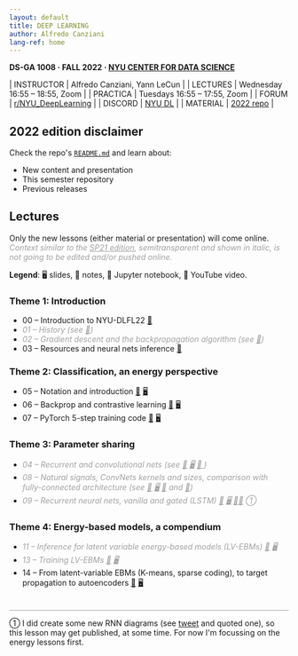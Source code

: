 ```yaml
---
layout: default
title: DEEP LEARNING
author: Alfredo Canziani
lang-ref: home
---
```


**DS-GA 1008 · FALL 2022 · [NYU CENTER FOR DATA SCIENCE](http://cds.nyu.edu/)**

| INSTRUCTOR  | Alfredo Canziani, Yann LeCun                                     |
| LECTURES    | Wednesday 16:55 – 18:55, Zoom                                    |
| PRACTICA    | Tuesdays 16:55 – 17:55, Zoom                                     |
| FORUM       | [r/NYU_DeepLearning](https://www.reddit.com/r/NYU_DeepLearning/) |
| DISCORD     | [NYU DL](https://discord.gg/CthuqsX8Pb)                          |
| MATERIAL    | [2022 repo](https://github.com/Atcold/NYU-DLFL22)                |


## 2022 edition disclaimer

Check the repo's [`README.md`](https://github.com/Atcold/NYU-DLFL22/blob/master/README.md) and learn about:

- New content and presentation
- This semester repository
- Previous releases


## Lectures

Only the new lessons (either material or presentation) will come online.
<span class="missing">Context similar to the [SP21 edition](NYU-DLSP21/), semitransparent and shown in italic, is not going to be edited and/or pushed online.</span>

**Legend**: 🖥 slides, 📝 notes, 📓 Jupyter notebook, 🎥 YouTube video.

<style>
.missing {
    opacity: 0.4;
    font-style: italic;
}
hr {
    opacity: 0.4;
    margin-top: 2.5em;
}
</style>

### Theme 1: Introduction

- 00 – Introduction to NYU-DLFL22 [🎥](https://youtu.be/00s9ireCnCw)
- <span class="missing"> 01 – History (see [🎥](https://youtu.be/mTtDfKgLm54)) </span>
- <span class="missing"> 02 – Gradient descent and the backpropagation algorithm (see [🎥](https://youtu.be/nTlCqaL7fCY)) </span>
- 03 – Resources and neural nets inference [🎥](https://youtu.be/QwZQrxIk6Dg)


### Theme 2: Classification, an energy perspective

- 05 – Notation and introduction [🎥](https://youtu.be/9cpBu8yt9B8) [🖥](https://drive.google.com/file/d/1c0aElks9f9A2PWRNDJO1P_5_n9ODA--o/)
- 06 – Backprop and contrastive learning [🎥](https://youtu.be/SC6ljsFFVcY) [🖥](https://drive.google.com/file/d/1c0aElks9f9A2PWRNDJO1P_5_n9ODA--o/)
- 07 – PyTorch 5-step training code [🎥](https://youtu.be/PXXE7aJ_siw) [🖥](https://drive.google.com/file/d/1c0aElks9f9A2PWRNDJO1P_5_n9ODA--o/)


### Theme 3: Parameter sharing

- <span class="missing"> 04 – Recurrent and convolutional nets (see [🎥](https://youtu.be/7dU3TFBJl-0) [🖥](https://drive.google.com/file/d/1GtI4ywzI84oamyr_W5k_wzgfRN139aFD/) [📝 ](https://drive.google.com/file/d/12jP4ssUIoGURAU8jGj6QwKXyZVdXW0o6/)) </span>
- <span class="missing"> 08 – Natural signals, ConvNets kernels and sizes, comparison with fully-connected architecture (see [🎥](https://youtu.be/KvvNkE2vQVk) [🖥](https://github.com/Atcold/pytorch-Deep-Learning/blob/master/slides/02%20-%20CNN.pdf) [📓](https://github.com/Atcold/pytorch-Deep-Learning/blob/master/06-convnet.ipynb) and [🎥](https://youtu.be/d2GixptaHjk?t=2211)) </span>
- <span class="missing"> 09 – Recurrent neural nets, vanilla and gated (LSTM) [🎥](https://youtu.be/5KSGNomPJTE) [🖥](https://github.com/Atcold/pytorch-Deep-Learning/blob/master/slides/04%20-%20RNN.pdf) [📓](https://github.com/Atcold/pytorch-Deep-Learning/blob/master/08-seq_classification.ipynb)[📓](https://github.com/Atcold/pytorch-Deep-Learning/blob/master/09-echo_data.ipynb) ① </span>


### Theme 4: Energy-based models, a compendium

- <span class="missing"> 11 – Inference for latent variable energy-based models (LV-EBMs) [🎥](https://youtu.be/xA_OPjRby5g) [🖥](https://github.com/Atcold/pytorch-Deep-Learning/blob/master/slides/12%20-%20EBM.pdf) </span>
- <span class="missing"> 13 – Training LV-EBMs [🎥](https://youtu.be/XIMaWj5YjOQ) [🖥](https://github.com/Atcold/pytorch-Deep-Learning/blob/master/slides/12%20-%20EBM.pdf) </span>
- 14 – From latent-variable EBMs (K-means, sparse coding), to target propagation to autoencoders [🎥](https://youtu.be/oo9Z9jKJ9iM) [🖥](https://drive.google.com/file/d/1eAFH58VazIdpEPfkD_xDNadQe7Jss_uY/)

---

① I did create some new RNN diagrams (see [tweet](https://twitter.com/alfcnz/status/1448005146684928005) and quoted one), so this lesson may get published, at some time. For now I'm focussing on the energy lessons first.
